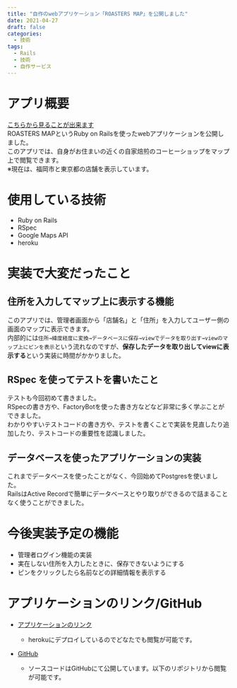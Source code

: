 ```yaml
---
title: "自作のwebアプリケーション「ROASTERS MAP」を公開しました"
date: 2021-04-27
draft: false
categories:
  - 技術
tags:
  - Rails
  - 技術
  - 自作サービス
---
```

# アプリ概要

[こちらから見ることが出来ます](https://aqueous-hollows-28552.herokuapp.com/)  
ROASTERS MAPというRuby on Railsを使ったwebアプリケーションを公開しました。  
このアプリでは、自身がお住まいの近くの自家焙煎のコーヒーショップをマップ上で閲覧できます。  
※現在は、福岡市と東京都の店舗を表示しています。

# 使用している技術
- Ruby on Rails
- RSpec
- Google Maps API
- heroku

# 実装で大変だったこと

## 住所を入力してマップ上に表示する機能

このアプリでは、管理者画面から「店舗名」と「住所」を入力してユーザー側の画面のマップに表示できます。  
内部的には`住所→緯度経度に変換→データベースに保存→viewでデータを取り出す→viewのマップ上にピンを表示`という流れなのですが、**保存したデータを取り出してviewに表示する**という実装に時間がかかりました。

## RSpec を使ってテストを書いたこと

テストも今回初めて書きました。  
RSpecの書き方や、FactoryBotを使った書き方などなど非常に多く学ぶことができました。  
わかりやすいテストコードの書き方や、テストを書くことで実装を見直したり追加したり、テストコードの重要性を認識しました。  

## データベースを使ったアプリケーションの実装

これまでデータベースを使ったことがなく、今回始めてPostgresを使いました。  
RailsはActive Recordで簡単にデータベースとやり取りができるので詰まることなく使うことができました。  

# 今後実装予定の機能

- 管理者ログイン機能の実装
- 実在しない住所を入力したときに、保存できないようにする
- ピンをクリックしたら名前などの詳細情報を表示する

# アプリケーションのリンク/GitHub
- [アプリケーションのリンク](https://aqueous-hollows-28552.herokuapp.com/)
  - herokuにデプロイしているのでどなたでも閲覧が可能です。  

- [GitHub](https://github.com/Aseiide/cafe-map)
  - ソースコードはGitHubにて公開しています。以下のリポジトリから閲覧が可能です。
